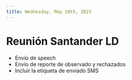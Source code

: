 ```yaml
---
title: Wednesday, May 10th, 2023
---
```


# Reunión Santander LD 
- Envío de speech
- Envío de reporte de observado y rechazados
- Incluir la etiqueta de enviado SMS
